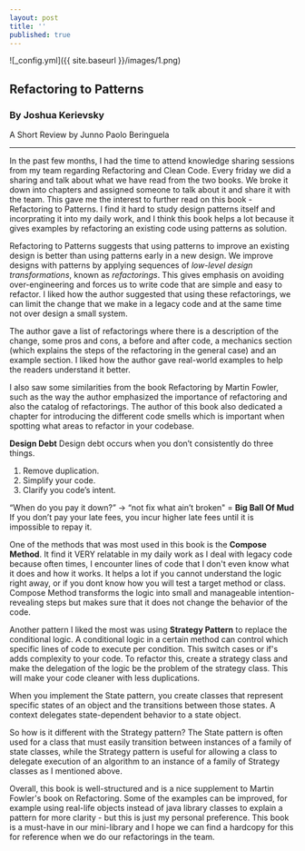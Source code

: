 ```yaml
---
layout: post
title: ''
published: true
---
```


![_config.yml]({{ site.baseurl }}/images/1.png)
## Refactoring to Patterns
### By  Joshua Kerievsky

A Short Review
by Junno Paolo Beringuela
___ 

In the past few months, I had the time to attend knowledge sharing sessions from my team regarding Refactoring and Clean Code. Every friday we did a sharing and talk about what we have read from the two books. We broke it down into chapters and assigned someone to talk about it and share it with the team.
This gave me the interest to further read on this book - Refactoring to Patterns. I find it hard to study design patterns itself and incorprating it into my daily work, and I think this book helps a lot because it gives examples by refactoring an existing code using patterns as solution.

Refactoring to Patterns suggests that using patterns to improve an existing design is better than using patterns early in a new design. We improve designs with patterns by applying sequences of _low-level design transformations_, known as _refactorings_. This gives emphasis on avoiding over-engineering and forces us to write code that are simple and easy to refactor. I liked how the author suggested that using these refactorings, we can limit the change that we make in a legacy code and at the same time not over design a small system.

The author gave a list of refactorings where there is a description of the change, some pros and cons, a before and after code, a mechanics section (which explains the steps of the refactoring in the general case) and an example section. I liked how the author gave real-world examples to help the readers understand it better.

I also saw some similarities from the book Refactoring by Martin Fowler, such as the way the author emphasized the importance of refactoring and also the catalog of refactorings. The author of this book also dedicated a chapter for introducing the different code smells which is important when spotting what areas to refactor in your codebase.

**Design Debt**
Design debt occurs when you don’t consistently
do three things.
1. Remove duplication.
2. Simplify your code.
3. Clarify you code’s intent.

“When do you pay it down?” -> “not fix what ain’t broken" = **Big Ball Of Mud**
If you don’t pay your late fees, you incur higher late fees until it is impossible to repay it.

One of the methods that was most used in this book is the **Compose Method**. It find it VERY relatable in my daily work as I deal with legacy code because often times, I encounter lines of code that I don't even know what it does and how it works. It helps a lot if you cannot understand the logic right away, or if you dont know how you will test a target method or class. Compose Method transforms the logic into small and manageable intention-revealing steps but makes sure that it does not change the behavior of the code.

Another pattern I liked the most was using **Strategy Pattern** to replace the conditional logic. A conditional logic in a certain method can control which specific lines of code to execute per condition.  This switch cases or if's adds complexity to your code. To refactor this, create a strategy class and make the delegation of the logic be the problem of the strategy class. This will make your code cleaner with less duplications.

When you implement the State pattern, you create classes that represent specific states of an object and the transitions between those states. A context delegates state-dependent behavior to a state object. 

So how is it different with the Strategy pattern? The State pattern is often used for a class that must easily transition between instances of a family of state classes, while the Strategy pattern is useful for allowing a class to delegate execution of an algorithm to an instance of a family of Strategy classes as I mentioned above.

Overall, this book is well-structured and is a nice supplement to Martin Fowler's book on Refactoring. Some of the examples can be improved, for example using real-life objects instead of java library classes to explain a pattern for more clarity - but this is just my personal preference. This book is a must-have in our mini-library and I hope we can find a hardcopy for this for reference when we do our refactorings in the team.






